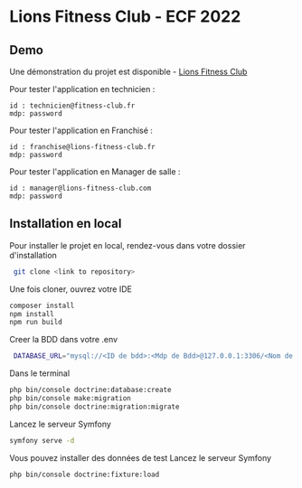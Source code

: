 # Lions Fitness Club - ECF 2022

## Demo

Une démonstration du projet est disponible - [Lions Fitness Club](https://ecf-studi-2022.herokuapp.com/)

Pour tester l'application en technicien :

````
id : technicien@fitness-club.fr
mdp: password
````

Pour tester l'application en Franchisé :

````
id : franchise@lions-fitness-club.fr
mdp: password
````

Pour tester l'application en Manager de salle :

````
id : manager@lions-fitness-club.com
mdp: password
````

## Installation en local

Pour installer le projet en local, rendez-vous dans votre dossier d'installation

```bash
 git clone <link to repository>
```

Une fois cloner, ouvrez votre IDE

```bash
composer install
npm install
npm run build
```

Creer la BDD dans votre .env

```bash
 DATABASE_URL="mysql://<ID de bdd>:<Mdp de Bdd>@127.0.0.1:3306/<Nom de votre BDD>?serverVersion=<Version de votre BDD> &charset=utf8mb4"

```

Dans le terminal

```bash
php bin/console doctrine:database:create
php bin/console make:migration
php bin/console doctrine:migration:migrate
```

Lancez le serveur Symfony

```bash
symfony serve -d
```

Vous pouvez installer des données de test
Lancez le serveur Symfony

```bash
php bin/console doctrine:fixture:load
```

